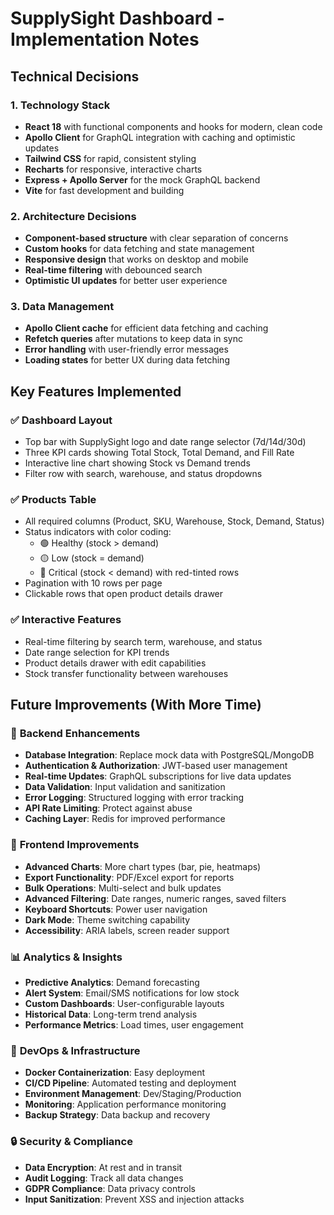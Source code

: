 # SupplySight Dashboard - Implementation Notes

## Technical Decisions

### 1. Technology Stack
- **React 18** with functional components and hooks for modern, clean code
- **Apollo Client** for GraphQL integration with caching and optimistic updates
- **Tailwind CSS** for rapid, consistent styling
- **Recharts** for responsive, interactive charts
- **Express + Apollo Server** for the mock GraphQL backend
- **Vite** for fast development and building

### 2. Architecture Decisions
- **Component-based structure** with clear separation of concerns
- **Custom hooks** for data fetching and state management
- **Responsive design** that works on desktop and mobile
- **Real-time filtering** with debounced search
- **Optimistic UI updates** for better user experience

### 3. Data Management
- **Apollo Client cache** for efficient data fetching and caching
- **Refetch queries** after mutations to keep data in sync
- **Error handling** with user-friendly error messages
- **Loading states** for better UX during data fetching

## Key Features Implemented

### ✅ Dashboard Layout
- Top bar with SupplySight logo and date range selector (7d/14d/30d)
- Three KPI cards showing Total Stock, Total Demand, and Fill Rate
- Interactive line chart showing Stock vs Demand trends
- Filter row with search, warehouse, and status dropdowns

### ✅ Products Table
- All required columns (Product, SKU, Warehouse, Stock, Demand, Status)
- Status indicators with color coding:
  - 🟢 Healthy (stock > demand)
  - 🟡 Low (stock = demand)
  - 🔴 Critical (stock < demand) with red-tinted rows
- Pagination with 10 rows per page
- Clickable rows that open product details drawer

### ✅ Interactive Features
- Real-time filtering by search term, warehouse, and status
- Date range selection for KPI trends
- Product details drawer with edit capabilities
- Stock transfer functionality between warehouses


## Future Improvements (With More Time)

### 🔧 **Backend Enhancements**
- **Database Integration**: Replace mock data with PostgreSQL/MongoDB
- **Authentication & Authorization**: JWT-based user management
- **Real-time Updates**: GraphQL subscriptions for live data updates
- **Data Validation**: Input validation and sanitization
- **Error Logging**: Structured logging with error tracking
- **API Rate Limiting**: Protect against abuse
- **Caching Layer**: Redis for improved performance

### 🎨 **Frontend Improvements**
- **Advanced Charts**: More chart types (bar, pie, heatmaps)
- **Export Functionality**: PDF/Excel export for reports
- **Bulk Operations**: Multi-select and bulk updates
- **Advanced Filtering**: Date ranges, numeric ranges, saved filters
- **Keyboard Shortcuts**: Power user navigation
- **Dark Mode**: Theme switching capability
- **Accessibility**: ARIA labels, screen reader support

### 📊 **Analytics & Insights**
- **Predictive Analytics**: Demand forecasting
- **Alert System**: Email/SMS notifications for low stock
- **Custom Dashboards**: User-configurable layouts
- **Historical Data**: Long-term trend analysis
- **Performance Metrics**: Load times, user engagement

### 🚀 **DevOps & Infrastructure**
- **Docker Containerization**: Easy deployment
- **CI/CD Pipeline**: Automated testing and deployment
- **Environment Management**: Dev/Staging/Production
- **Monitoring**: Application performance monitoring
- **Backup Strategy**: Data backup and recovery

### 🔒 **Security & Compliance**
- **Data Encryption**: At rest and in transit
- **Audit Logging**: Track all data changes
- **GDPR Compliance**: Data privacy controls
- **Input Sanitization**: Prevent XSS and injection attacks